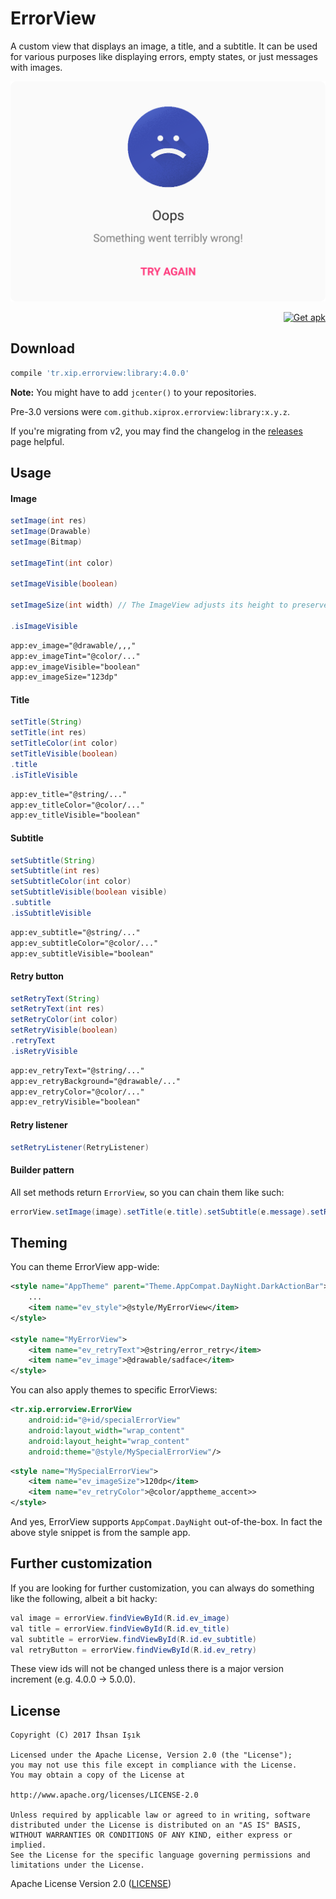# ErrorView

A custom view that displays an image, a title, and a subtitle. It can be used for various purposes like displaying errors, empty states, or just messages with images.

![](/graphics/screenshots/ss_01.png)

<p align="right">
<a href='https://github.com/xiprox/ErrorView/releases/latest'><img height="48" alt='Get apk' src='https://cloud.githubusercontent.com/assets/2550945/21590907/dd74e0f0-d0ff-11e6-971f-d429148fd03d.png'/></a>
</p>

## Download
```gradle
compile 'tr.xip.errorview:library:4.0.0'
```
**Note:** You might have to add `jcenter()` to your repositories.

Pre-3.0 versions were `com.github.xiprox.errorview:library:x.y.z`.

If you're migrating from v2, you may find the changelog in the [releases](https://github.com/xiprox/ErrorView/releases) page helpful.

## Usage

#### Image
```java
setImage(int res)
setImage(Drawable)
setImage(Bitmap)

setImageTint(int color)

setImageVisible(boolean)

setImageSize(int width) // The ImageView adjusts its height to preserve aspect ratio.

.isImageVisible
```
```xml
app:ev_image="@drawable/,,,"
app:ev_imageTint="@color/..."
app:ev_imageVisible="boolean"
app:ev_imageSize="123dp"
```

#### Title
```java
setTitle(String)
setTitle(int res)
setTitleColor(int color)
setTitleVisible(boolean)
.title
.isTitleVisible
```
```xml
app:ev_title="@string/..."
app:ev_titleColor="@color/..."
app:ev_titleVisible="boolean"
```

#### Subtitle
```java
setSubtitle(String)
setSubtitle(int res)
setSubtitleColor(int color)
setSubtitleVisible(boolean visible)
.subtitle
.isSubtitleVisible
```
```xml
app:ev_subtitle="@string/..."
app:ev_subtitleColor="@color/..."
app:ev_subtitleVisible="boolean"
```

#### Retry button
```java
setRetryText(String)
setRetryText(int res)
setRetryColor(int color)
setRetryVisible(boolean)
.retryText
.isRetryVisible
```
```xml
app:ev_retryText="@string/..."
app:ev_retryBackground="@drawable/..."
app:ev_retryColor="@color/..."
app:ev_retryVisible="boolean"
```
#### Retry listener
```java
setRetryListener(RetryListener)
```

#### Builder pattern
All set methods return `ErrorView`, so you can chain them like such:
```java
errorView.setImage(image).setTitle(e.title).setSubtitle(e.message).setRetryVisible(false)
```

## Theming
You can theme ErrorView app-wide:
```xml
<style name="AppTheme" parent="Theme.AppCompat.DayNight.DarkActionBar">
    ...
    <item name="ev_style">@style/MyErrorView</item>
</style>
 
<style name="MyErrorView">
    <item name="ev_retryText">@string/error_retry</item>
    <item name="ev_image">@drawable/sadface</item>
</style>
```

You can also apply themes to specific ErrorViews:
```xml
<tr.xip.errorview.ErrorView
    android:id="@+id/specialErrorView"
    android:layout_width="wrap_content"
    android:layout_height="wrap_content"
    android:theme="@style/MySpecialErrorView"/>
```
```xml
<style name="MySpecialErrorView">
    <item name="ev_imageSize">120dp</item>
    <item name="ev_retryColor">@color/apptheme_accent>>
</style>
```

And yes, ErrorView supports `AppCompat.DayNight` out-of-the-box. In fact the above style snippet is from the sample app. 

## Further customization
If you are looking for further customization, you can always do something like the following, albeit a bit hacky:
```java
val image = errorView.findViewById(R.id.ev_image)
val title = errorView.findViewById(R.id.ev_title)
val subtitle = errorView.findViewById(R.id.ev_subtitle)
val retryButton = errorView.findViewById(R.id.ev_retry)
```
These view ids will not be changed unless there is a major version increment (e.g. 4.0.0 -> 5.0.0).

## License
```
Copyright (C) 2017 İhsan Işık

Licensed under the Apache License, Version 2.0 (the "License");
you may not use this file except in compliance with the License.
You may obtain a copy of the License at

http://www.apache.org/licenses/LICENSE-2.0

Unless required by applicable law or agreed to in writing, software
distributed under the License is distributed on an "AS IS" BASIS,
WITHOUT WARRANTIES OR CONDITIONS OF ANY KIND, either express or implied.
See the License for the specific language governing permissions and
limitations under the License.
```
Apache License Version 2.0 ([LICENSE](/LICENSE))
